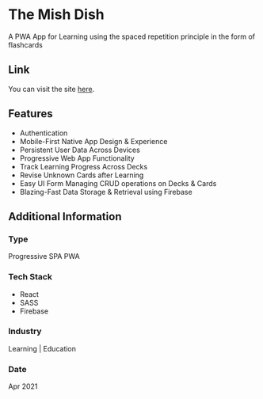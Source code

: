 # The Mish Dish
A PWA App for Learning using the spaced repetition principle in the form of flashcards

## Link
You can visit the site [here](https://blink-flash.vercel.app/).

## Features
* Authentication
* Mobile-First Native App Design & Experience
* Persistent User Data Across Devices
* Progressive Web App Functionality
* Track Learning Progress Across Decks
* Revise Unknown Cards after Learning
* Easy UI Form Managing CRUD operations on Decks & Cards
* Blazing-Fast Data Storage & Retrieval using Firebase


## Additional Information

### Type
Progressive SPA PWA

### Tech Stack
* React
* SASS
* Firebase

### Industry
Learning | Education

### Date
Apr 2021






